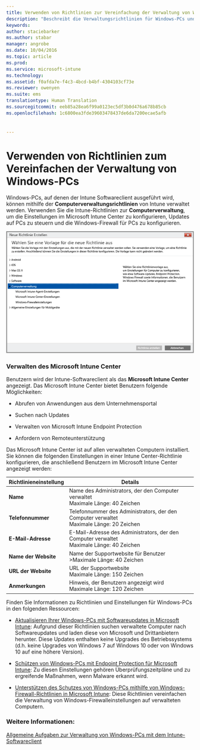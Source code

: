 ```yaml
---
title: Verwenden von Richtlinien zur Vereinfachung der Verwaltung von Windows-PCs | Microsoft Intune
description: "Beschreibt die Verwaltungsrichtlinien für Windows-PCs und die Einstellungen für das Microsoft Intune Center."
keywords: 
author: staciebarker
ms.author: stabar
manager: angrobe
ms.date: 10/04/2016
ms.topic: article
ms.prod: 
ms.service: microsoft-intune
ms.technology: 
ms.assetid: f0afda7e-f4c3-4bcd-b4bf-4304103cf73e
ms.reviewer: owenyen
ms.suite: ems
translationtype: Human Translation
ms.sourcegitcommit: eeb85a28ea6f99a0123ec5df3b0d476a678b85cb
ms.openlocfilehash: 1c6800ea3fde39603478437de6da7200ecae5afb


---
```


# <a name="use-policies-to-simplify-windows-pc-management"></a>Verwenden von Richtlinien zum Vereinfachen der Verwaltung von Windows-PCs

Windows-PCs, auf denen der Intune Softwareclient ausgeführt wird, können mithilfe der **Computerverwaltungsrichtlinien** von Intune verwaltet werden. Verwenden Sie die Intune-Richtlinien zur **Computerverwaltung**, um die Einstellungen im Microsoft Intune Center zu konfigurieren, Updates auf PCs zu steuern und die Windows-Firewall für PCs zu konfigurieren.

![Richtlinienvorlage für Windows-PCs](../media/pc_policy_template.png)

### <a name="manage-the-microsoft-intune-center"></a>Verwalten des Microsoft Intune Center
Benutzern wird der Intune-Softwareclient als das **Microsoft Intune Center** angezeigt. Das Microsoft Intune Center bietet Benutzern folgende Möglichkeiten:

-   Abrufen von Anwendungen aus dem Unternehmensportal

-   Suchen nach Updates

-   Verwalten von Microsoft Intune Endpoint Protection

-  Anfordern von Remoteunterstützung

Das Microsoft Intune Center ist auf allen verwalteten Computern installiert. Sie können die folgenden Einstellungen in einer Intune Center-Richtlinie konfigurieren, die anschließend Benutzern im Microsoft Intune Center angezeigt werden:

|Richtlinieneinstellung|Details|
|------------------|--------------------|
|**Name**|Name des Administrators, der den Computer verwaltet<br />Maximale Länge: 40 Zeichen|
|**Telefonnummer**|Telefonnummer des Administrators, der den Computer verwaltet<br />Maximale Länge: 20 Zeichen|
|**E-Mail-Adresse**|E-Mail-Adresse des Administrators, der den Computer verwaltet<br />Maximale Länge: 40 Zeichen|
|**Name der Website**|Name der Supportwebsite für Benutzer<br />>Maximale Länge: 40 Zeichen|
|**URL der Website**|URL der Supportwebsite<br />Maximale Länge: 150 Zeichen|
|**Anmerkungen**|Hinweis, der Benutzern angezeigt wird<br />Maximale Länge: 120 Zeichen|

Finden Sie Informationen zu Richtlinien und Einstellungen für Windows-PCs in den folgenden Ressourcen:

- [Aktualisieren Ihrer Windows-PCs mit Softwareupdates in Microsoft Intune](keep-windows-pcs-up-to-date-with-software-updates-in-microsoft-intune.md): Aufgrund dieser Richtlinien suchen verwaltete Computer nach Softwareupdates und laden diese von Microsoft und Drittanbietern herunter. Diese Updates enthalten keine Upgrades des Betriebssystems (d.h. keine Upgrades von Windows 7 auf Windows 10 oder von Windows 10 auf eine höhere Version).

- [Schützen von Windows-PCs mit Endpoint Protection für Microsoft Intune](help-secure-windows-pcs-with-endpoint-protection-for-microsoft-intune.md): Zu diesen Einstellungen gehören Überprüfungszeitpläne und zu ergreifende Maßnahmen, wenn Malware erkannt wird.

- [Unterstützen des Schutzes von Windows-PCs mithilfe von Windows-Firewall-Richtlinien in Microsoft Intune](help-protect-windows-pcs-using-windows-firewall-policies-in-microsoft-intune.md): Diese Richtlinien vereinfachen die Verwaltung von Windows-Firewalleinstellungen auf verwalteten Computern.


### <a name="see-also"></a>Weitere Informationen:

[Allgemeine Aufgaben zur Verwaltung von Windows-PCs mit dem Intune-Softwareclient](common-windows-pc-management-tasks-with-the-microsoft-intune-computer-client.md)



<!--HONumber=Nov16_HO4-->


